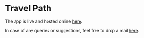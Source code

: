 # Travel Path

The app is live and hosted online [here](https://comforting-paletas-17c617.netlify.app/).


In case of any queries or suggestions, feel free to drop a mail [here](mailto:hoshang0291@gmail.com).
